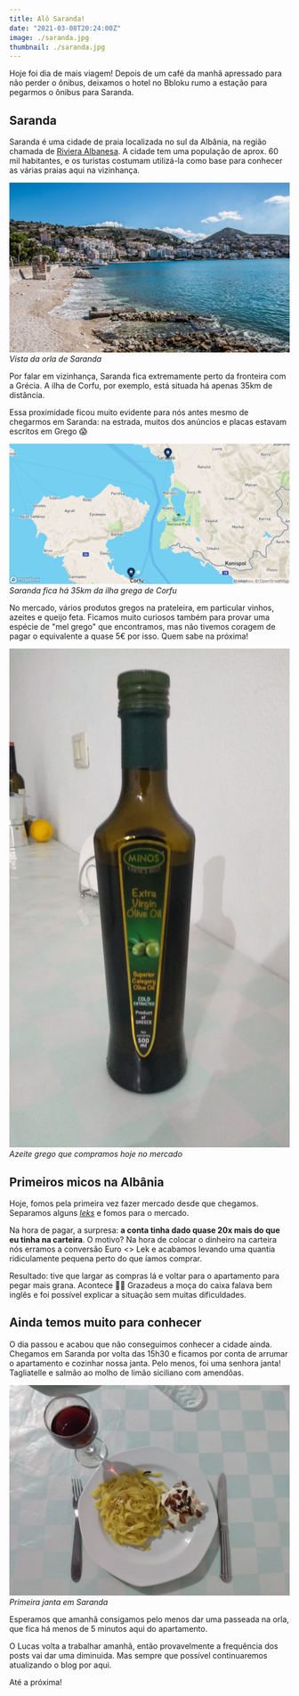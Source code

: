 ```yaml
---
title: Alô Saranda!
date: "2021-03-08T20:24:00Z"
image: ./saranda.jpg
thumbnail: ./saranda.jpg
---
```


Hoje foi dia de mais viagem! Depois de um café da manhã apressado para não perder o ônibus, deixamos o hotel no Bbloku rumo a estação para pegarmos o ônibus para Saranda.

## Saranda

Saranda é uma cidade de praia localizada no sul da Albânia, na região chamada de [Riviera Albanesa](https://en.wikipedia.org/wiki/Albanian_Riviera). A cidade tem uma população de aprox. 60 mil habitantes, e os turistas costumam utilizá-la como base para conhecer as várias praias aqui na vizinhança.

![Saranda](./saranda.jpg)
*Vista da orla de Saranda*

Por falar em vizinhança, Saranda fica extremamente perto da fronteira com a Grécia. A ilha de Corfu, por exemplo, está situada há apenas 35km de distância.

Essa proximidade ficou muito evidente para nós antes mesmo de chegarmos em Saranda: na estrada, muitos dos anúncios e placas estavam escritos em Grego 😱

![Saranda](./mapa_saranda_grecia.png)
*Saranda fica há 35km da ilha grega de Corfu*

No mercado, vários produtos gregos na prateleira, em particular vinhos, azeites e queijo feta. Ficamos muito curiosos também para provar uma espécie de "mel grego" que encontramos, mas não tivemos coragem de pagar o equivalente a quase 5€ por isso. Quem sabe na próxima!

![Azeite grego](./azeite_grego.jpg)
*Azeite grego que compramos hoje no mercado*

## Primeiros micos na Albânia

Hoje, fomos pela primeira vez fazer mercado desde que chegamos. Separamos alguns [*leks*](https://pt.wikipedia.org/wiki/Lek) e fomos para o mercado. 

Na hora de pagar, a surpresa: **a conta tinha dado quase 20x mais do que eu tinha na carteira**. O motivo? Na hora de colocar o dinheiro na carteira nós erramos a conversão Euro <> Lek e acabamos levando uma quantia ridiculamente pequena perto do que íamos comprar.

Resultado: tive que largar as compras lá e voltar para o apartamento para pegar mais grana. Acontece 🤷‍♂️ Grazadeus a moça do caixa falava bem inglês e foi possível explicar a situação sem muitas dificuldades.

## Ainda temos muito para conhecer

O dia passou e acabou que não conseguimos conhecer a cidade ainda. Chegamos em Saranda por volta das 15h30 e ficamos por conta de arrumar o apartamento e cozinhar nossa janta. Pelo menos, foi uma senhora janta! Tagliatelle e salmão ao molho de limão siciliano com amendôas.

![Primeira janta em Saranda](./primeira_janta_saranda.jpg)
*Primeira janta em Saranda*

Esperamos que amanhã consigamos pelo menos dar uma passeada na orla, que fica há menos de 5 minutos aqui do apartamento.

O Lucas volta a trabalhar amanhã, então provavelmente a frequência dos posts vai dar uma diminuida. Mas sempre que possível continuaremos atualizando o blog por aqui.

Até a próxima!
